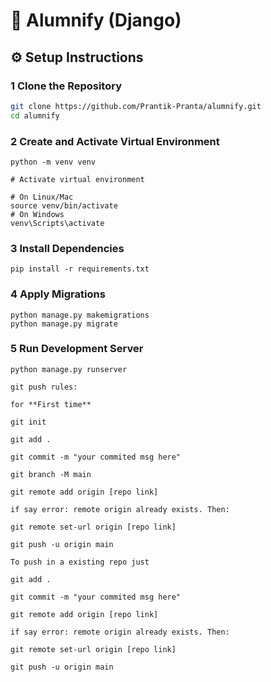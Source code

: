 # 📌 Alumnify (Django)


## ⚙️ Setup Instructions

### 1 Clone the Repository
```bash
git clone https://github.com/Prantik-Pranta/alumnify.git
cd alumnify
```


### 2 Create and Activate Virtual Environment
```
python -m venv venv

# Activate virtual environment

# On Linux/Mac
source venv/bin/activate
# On Windows
venv\Scripts\activate
```


### 3 Install Dependencies
```
pip install -r requirements.txt
```

### 4 Apply Migrations
```
python manage.py makemigrations
python manage.py migrate
```

### 5 Run Development Server
```
python manage.py runserver
```



```
git push rules:

for **First time**

git init

git add .

git commit -m "your commited msg here"

git branch -M main

git remote add origin [repo link]

if say error: remote origin already exists. Then:

git remote set-url origin [repo link]

git push -u origin main

To push in a existing repo just

git add .

git commit -m "your commited msg here"

git remote add origin [repo link]

if say error: remote origin already exists. Then:

git remote set-url origin [repo link]

git push -u origin main

```
